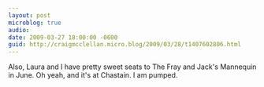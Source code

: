 ```yaml
---
layout: post
microblog: true
audio: 
date: 2009-03-27 18:00:00 -0600
guid: http://craigmcclellan.micro.blog/2009/03/28/t1407602806.html
---
```

Also, Laura and I have pretty sweet seats to The Fray and Jack's Mannequin in June.  Oh yeah, and it's at Chastain.  I am pumped.
